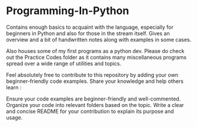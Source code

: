# Programming-In-Python

Contains enough basics to acquaint with the language, especially for beginners in Python and also for those in the stream itself.
Gives an overview and a bit of handwritten notes along with examples in some cases.

Also houses some of my first programs as a python dev.
Please do check out the Practice Codes folder as it contains many miscellaneous programs spread over a wide range of utilities and topics.

Feel absolutely free to contribute to this repository by adding your own beginner-friendly code examples. Share your knowledge and help others learn :

Ensure your code examples are beginner-friendly and well-commented.
Organize your code into relevant folders based on the topic.
Write a clear and concise README for your contribution to explain its purpose and usage.
